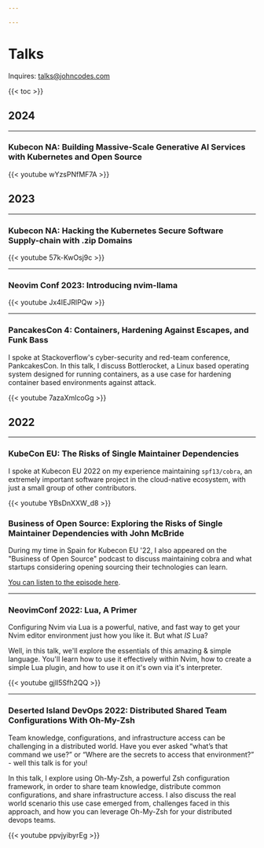 ```yaml
---

---
```


# Talks

Inquires: talks@johncodes.com

{{< toc >}}


## 2024

---
### Kubecon NA: Building Massive-Scale Generative AI Services with Kubernetes and Open Source

{{< youtube wYzsPNfMF7A >}}

## 2023

---
### Kubecon NA: Hacking the Kubernetes Secure Software Supply-chain with .zip Domains

{{< youtube 57k-KwOsj9c >}}

---
### Neovim Conf 2023: Introducing nvim-llama

{{< youtube Jx4IEJRlPQw >}}

---
### PancakesCon 4: Containers, Hardening Against Escapes, and Funk Bass

I spoke at Stackoverflow's cyber-security and red-team conference, PankcakesCon.
In this talk, I discuss Bottlerocket, a Linux based operating system designed for running containers,
as a use case for hardening container based environments against attack.

{{< youtube 7azaXmlcoGg >}}

## 2022

---
### KubeCon EU: The Risks of Single Maintainer Dependencies

I spoke at Kubecon EU 2022 on my experience maintaining `spf13/cobra`,
an extremely important software project in the cloud-native ecosystem,
with just a small group of other contributors.

{{< youtube YBsDnXXW_d8 >}}


### Business of Open Source: Exploring the Risks of Single Maintainer Dependencies with John McBride

During my time in Spain for Kubecon EU '22,
I also appeared on the "Business of Open Source" podcast to discuss maintaining cobra
and what startups considering opening sourcing their technologies can learn.

[You can listen to the episode here](https://share.transistor.fm/s/51727ee9).

---
### NeovimConf 2022: Lua, A Primer

Configuring Nvim via Lua is a powerful, native, and fast way to get your Nvim editor environment just how you like it.
But what _IS_ Lua?

Well, in this talk, we'll explore the essentials of this amazing & simple language.
You'll learn how to use it effectively within Nvim, how to create a simple Lua plugin,
and how to use it on it's own via it's interpreter.

{{< youtube gjIl5Sfh2QQ >}}

---
### Deserted Island DevOps 2022: Distributed Shared Team Configurations With Oh-My-Zsh

Team knowledge, configurations, and infrastructure access can be challenging in a distributed world.
Have you ever asked “what’s that command we use?”
or “Where are the secrets to access that environment?” - well this talk is for you!

In this talk, I explore using Oh-My-Zsh, a powerful Zsh configuration framework,
in order to share team knowledge, distribute common configurations, and share infrastructure access.
I also discuss the real world scenario this use case emerged from,
challenges faced in this approach, and how you can leverage Oh-My-Zsh for your distributed devops teams.

{{< youtube ppvjyibyrEg >}}
